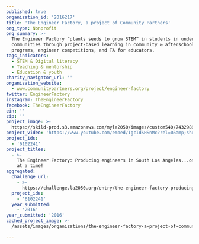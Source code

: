 ```yaml
---
published: true
organization_id: '2016217'
title: 'The Engineer Factory, a project of Community Partners'
org_type: Nonprofit
org_summary: >-
  The Engineer Factory “plants seeds to grow STEM” in students in underserved
  communities through project-based learning in community & afterschool
  programs, engineer competitions, and TA for educators.
tags_indicators:
  - STEM & Digital literacy
  - Teaching & mentorship
  - Education & youth
charity_navigator_url: ''
organization_website:
  - www.communitypartners.org/project/engineer-factory
twitter: EngineerFactory
instagram: TheEngineerFactory
facebook: TheEngineerFactory
ein: ''
zip: ''
project_image: >-
  https://skild-prod.s3.amazonaws.com/myla2050/images/custom540/7432986155741-team90.jpg
project_video: 'https://www.youtube.com/embed/IgcIdSHSnMc?rel=0&amp;showinfo=0'
project_ids:
  - '6102241'
project_titles:
  - >-
    The Engineer Factory: Producing engineers in South Los Angeles...one student
    at a time!
aggregated:
  challenge_url:
    - >-
      https://challenge.la2050.org/entry/the-engineer-factory-producing-engineers-in-south-los-angeles-one-student-at-a-time!
  project_ids:
    - '6102241'
  year_submitted:
    - '2016'
year_submitted: '2016'
cached_project_image: >-
  /assets/images/organizations/the-engineer-factory-a-project-of-community-partners/skild-prod.s3.amazonaws.com/myla2050/images/custom540/7432986155741-team90.jpg

---
```

